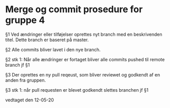 # Merge og commit prosedure for gruppe 4

§1 Ved ændringer eller tilføjelser oprettes nyt branch med en beskrivenden titel. Dette branch er baseret på master.


§2 Alle commits bliver lavet i den nye branch.


§2 stk 1: 
Når alle ændringer er fortaget bliver alle commits pushed til remote branch jf §1


§3 Der oprettes en ny pull reqeust, som bliver reviewet og godkendt af en anden fra gruppen.

§3 stk 1: når pull requesten er blevet godkendt slettes branchen jf §1

vedtaget den 12-05-20
